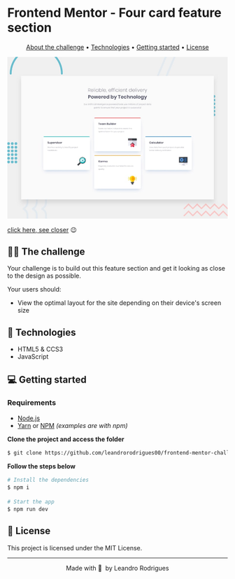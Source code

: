 # Frontend Mentor - Four card feature section

<p align="center">
  <a href="#-the-challenge">About the challenge</a> •
  <a href="#-technologies">Technologies</a> •
  <a href="#-getting-started">Getting started</a> •
  <a href="#-license">License</a>
</p>

![Design preview for the Calculator app coding challenge](./design/desktop-preview.jpg)

[click here, see closer](https://four-card-feature-section-cs.netlify.app/) 😉

## 👩‍💻 The challenge

Your challenge is to build out this feature section and get it looking as close to the design as possible.

Your users should:

- View the optimal layout for the site depending on their device's screen size

## 🚀 Technologies

- HTML5 & CCS3
- JavaScript

## 💻 Getting started

### Requirements

- [Node.js](https://nodejs.org/en/)
- [Yarn](https://classic.yarnpkg.com/) or [NPM](https://www.npmjs.com/) _(examples are with npm)_

**Clone the project and access the folder**

```bash
$ git clone https://github.com/leandrorodrigues00/frontend-mentor-challenges/tree/main/four-card-feature-section-master && cd four-card-feature-section-master

```

**Follow the steps below**

```bash
# Install the dependencies
$ npm i

# Start the app
$ npm run dev
```

## 📝 License

This project is licensed under the MIT License.

---

<p align="center">
  Made with 💜&nbsp; by  Leandro Rodrigues
</p>
